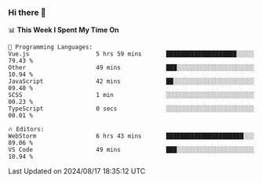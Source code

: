 ### Hi there 👋

<!--
**asdf12303116/asdf12303116** is a ✨ _special_ ✨ repository because its `README.md` (this file) appears on your GitHub profile.

Here are some ideas to get you started:

- 🔭 I’m currently working on ...
- 🌱 I’m currently learning ...
- 👯 I’m looking to collaborate on ...
- 🤔 I’m looking for help with ...
- 💬 Ask me about ...
- 📫 How to reach me: ...
- 😄 Pronouns: ...
- ⚡ Fun fact: ...
-->

<!--START_SECTION:waka-->
📊 **This Week I Spent My Time On** 

```text
💬 Programming Languages: 
Vue.js                   5 hrs 59 mins       ████████████████████░░░░░   79.43 % 
Other                    49 mins             ███░░░░░░░░░░░░░░░░░░░░░░   10.94 % 
JavaScript               42 mins             ██░░░░░░░░░░░░░░░░░░░░░░░   09.40 % 
SCSS                     1 min               ░░░░░░░░░░░░░░░░░░░░░░░░░   00.23 % 
TypeScript               0 secs              ░░░░░░░░░░░░░░░░░░░░░░░░░   00.01 % 

🔥 Editors: 
WebStorm                 6 hrs 43 mins       ██████████████████████░░░   89.06 % 
VS Code                  49 mins             ███░░░░░░░░░░░░░░░░░░░░░░   10.94 % 
```


 Last Updated on 2024/08/17 18:35:12 UTC
<!--END_SECTION:waka-->
